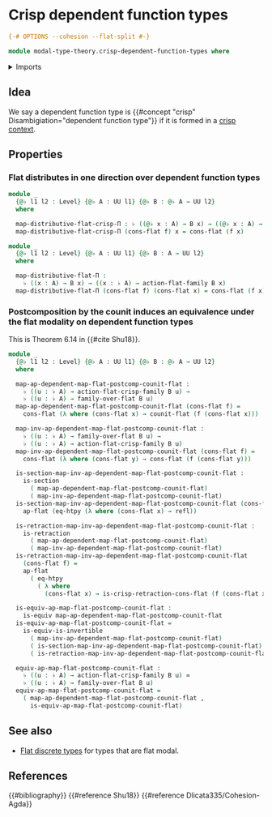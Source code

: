 # Crisp dependent function types

```agda
{-# OPTIONS --cohesion --flat-split #-}

module modal-type-theory.crisp-dependent-function-types where
```

<details><summary>Imports</summary>

```agda
open import foundation.action-on-identifications-functions
open import foundation.dependent-pair-types
open import foundation.equivalences
open import foundation.function-extensionality
open import foundation.function-types
open import foundation.homotopies
open import foundation.identity-types
open import foundation.postcomposition-dependent-functions
open import foundation.postcomposition-functions
open import foundation.retractions
open import foundation.sections
open import foundation.universe-levels

open import modal-type-theory.action-on-identifications-crisp-functions
open import modal-type-theory.action-on-identifications-flat-modality
open import modal-type-theory.crisp-identity-types
open import modal-type-theory.flat-modality
open import modal-type-theory.functoriality-flat-modality
```

</details>

## Idea

We say a dependent function type is
{{#concept "crisp" Disambigiation="dependent function type"}} if it is formed in
a [crisp context](modal-type-theory.crisp-types.md).

## Properties

### Flat distributes in one direction over dependent function types

```agda
module _
  {@♭ l1 l2 : Level} {@♭ A : UU l1} {@♭ B : @♭ A → UU l2}
  where

  map-distributive-flat-crisp-Π : ♭ ((@♭ x : A) → B x) → ((@♭ x : A) → ♭ (B x))
  map-distributive-flat-crisp-Π (cons-flat f) x = cons-flat (f x)

module _
  {@♭ l1 l2 : Level} {@♭ A : UU l1} {@♭ B : A → UU l2}
  where

  map-distributive-flat-Π :
    ♭ ((x : A) → B x) → ((x : ♭ A) → action-flat-family B x)
  map-distributive-flat-Π (cons-flat f) (cons-flat x) = cons-flat (f x)
```

### Postcomposition by the counit induces an equivalence under the flat modality on dependent function types

This is Theorem 6.14 in {{#cite Shu18}}.

```agda
module _
  {@♭ l1 l2 : Level} {@♭ A : UU l1} {@♭ B : @♭ A → UU l2}
  where

  map-ap-dependent-map-flat-postcomp-counit-flat :
    ♭ ((u : ♭ A) → action-flat-crisp-family B u) →
    ♭ ((u : ♭ A) → family-over-flat B u)
  map-ap-dependent-map-flat-postcomp-counit-flat (cons-flat f) =
    cons-flat (λ where (cons-flat x) → counit-flat (f (cons-flat x)))

  map-inv-ap-dependent-map-flat-postcomp-counit-flat :
    ♭ ((u : ♭ A) → family-over-flat B u) →
    ♭ ((u : ♭ A) → action-flat-crisp-family B u)
  map-inv-ap-dependent-map-flat-postcomp-counit-flat (cons-flat f) =
    cons-flat (λ where (cons-flat y) → cons-flat (f (cons-flat y)))

  is-section-map-inv-ap-dependent-map-flat-postcomp-counit-flat :
    is-section
      ( map-ap-dependent-map-flat-postcomp-counit-flat)
      ( map-inv-ap-dependent-map-flat-postcomp-counit-flat)
  is-section-map-inv-ap-dependent-map-flat-postcomp-counit-flat (cons-flat f) =
    ap-flat (eq-htpy (λ where (cons-flat x) → refl))

  is-retraction-map-inv-ap-dependent-map-flat-postcomp-counit-flat :
    is-retraction
      ( map-ap-dependent-map-flat-postcomp-counit-flat)
      ( map-inv-ap-dependent-map-flat-postcomp-counit-flat)
  is-retraction-map-inv-ap-dependent-map-flat-postcomp-counit-flat
    (cons-flat f) =
    ap-flat
      ( eq-htpy
        ( λ where
          (cons-flat x) → is-crisp-retraction-cons-flat (f (cons-flat x))))

  is-equiv-ap-map-flat-postcomp-counit-flat :
    is-equiv map-ap-dependent-map-flat-postcomp-counit-flat
  is-equiv-ap-map-flat-postcomp-counit-flat =
    is-equiv-is-invertible
      ( map-inv-ap-dependent-map-flat-postcomp-counit-flat)
      ( is-section-map-inv-ap-dependent-map-flat-postcomp-counit-flat)
      ( is-retraction-map-inv-ap-dependent-map-flat-postcomp-counit-flat)

  equiv-ap-map-flat-postcomp-counit-flat :
    ♭ ((u : ♭ A) → action-flat-crisp-family B u) ≃
    ♭ ((u : ♭ A) → family-over-flat B u)
  equiv-ap-map-flat-postcomp-counit-flat =
    ( map-ap-dependent-map-flat-postcomp-counit-flat ,
      is-equiv-ap-map-flat-postcomp-counit-flat)
```

## See also

- [Flat discrete types](modal-type-theory.flat-discrete-crisp-types.md) for
  types that are flat modal.

## References

{{#bibliography}} {{#reference Shu18}} {{#reference Dlicata335/Cohesion-Agda}}
